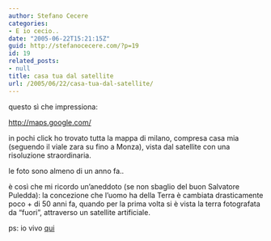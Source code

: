 ```yaml
---
author: Stefano Cecere
categories:
- E io cecio..
date: "2005-06-22T15:21:15Z"
guid: http://stefanocecere.com/?p=19
id: 19
related_posts:
- null
title: casa tua dal satellite
url: /2005/06/22/casa-tua-dal-satellite/
---
```


questo s&#xec; che impressiona:</p> 

http://maps.google.com/</a>

in pochi click ho trovato tutta la mappa di milano, compresa casa mia (seguendo il viale zara su fino a Monza), vista dal satellite con una risoluzione straordinaria.

le foto sono almeno di un anno fa..

&#xe8; cos&#xec; che mi ricordo un&#8217;aneddoto (se non sbaglio del buon Salvatore Puledda): la concezione che l&#8217;uomo ha della Terra &#xe8; cambiata drasticamente poco + di 50 anni fa, quando per la prima volta si &#xe8; vista la terra fotografata da &#8220;fuori&#8221;, attraverso un satellite artificiale.

ps: io vivo [qui](http://maps.google.com/maps?q=milan&ll=45.556934,9.251518&spn=0.006620,0.008529&t=k&hl=en)